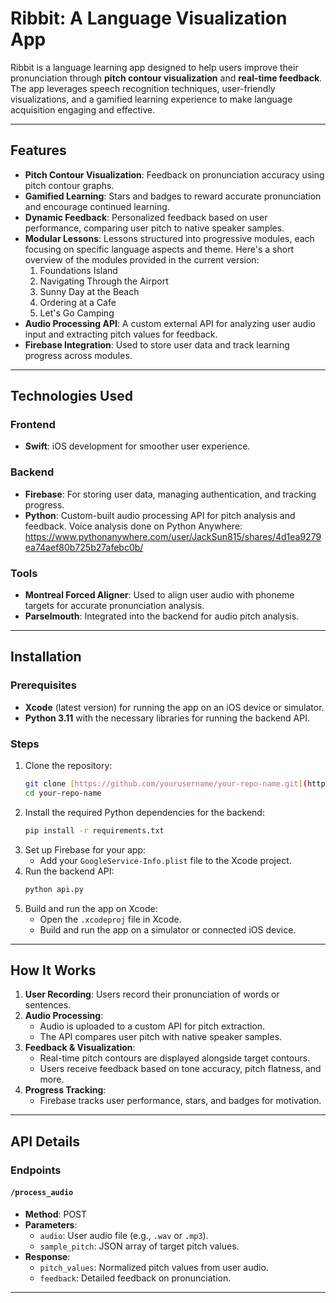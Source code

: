 # Ribbit: A Language Visualization App

Ribbit is a language learning app designed to help users improve their pronunciation through **pitch contour visualization** and **real-time feedback**. The app leverages  speech recognition techniques, user-friendly visualizations, and a gamified learning experience to make language acquisition engaging and effective.

---

## Features

- **Pitch Contour Visualization**: Feedback on pronunciation accuracy using pitch contour graphs.
- **Gamified Learning**: Stars and badges to reward accurate pronunciation and encourage continued learning.
- **Dynamic Feedback**: Personalized feedback based on user performance, comparing user pitch to native speaker samples.
- **Modular Lessons**: Lessons structured into progressive modules, each focusing on specific language aspects and theme. Here's a short overview of the modules provided in the current version:
    1. Foundations Island
    2. Navigating Through the Airport
    3. Sunny Day at the Beach
    4. Ordering at a Cafe
    5. Let's Go Camping
- **Audio Processing API**: A custom external API for analyzing user audio input and extracting pitch values for feedback.
- **Firebase Integration**: Used to store user data and track learning progress across modules.

---

## Technologies Used

### Frontend
- **Swift**: iOS development for smoother user experience.

### Backend
- **Firebase**: For storing user data, managing authentication, and tracking progress.
- **Python**: Custom-built audio processing API for pitch analysis and feedback. Voice analysis done on Python Anywhere: https://www.pythonanywhere.com/user/JackSun815/shares/4d1ea9279ea74aef80b725b27afebc0b/
  

### Tools
- **Montreal Forced Aligner**: Used to align user audio with phoneme targets for accurate pronunciation analysis.
- **Parselmouth**: Integrated into the backend for audio pitch analysis.

---

## Installation

### Prerequisites
- **Xcode** (latest version) for running the app on an iOS device or simulator.
- **Python 3.11** with the necessary libraries for running the backend API.

### Steps
1. Clone the repository:
   ```bash
   git clone [https://github.com/yourusername/your-repo-name.git](https://github.com/jessxec/Ribbit-443.git)
   cd your-repo-name
   ```
2. Install the required Python dependencies for the backend:
   ```bash
   pip install -r requirements.txt
   ```
3. Set up Firebase for your app:
   - Add your `GoogleService-Info.plist` file to the Xcode project.
4. Run the backend API:
   ```bash
   python api.py
   ```
5. Build and run the app on Xcode:
   - Open the `.xcodeproj` file in Xcode.
   - Build and run the app on a simulator or connected iOS device.

---

## How It Works

1. **User Recording**: Users record their pronunciation of words or sentences.
2. **Audio Processing**:
   - Audio is uploaded to a custom API for pitch extraction.
   - The API compares user pitch with native speaker samples.
3. **Feedback & Visualization**:
   - Real-time pitch contours are displayed alongside target contours.
   - Users receive feedback based on tone accuracy, pitch flatness, and more.
4. **Progress Tracking**:
   - Firebase tracks user performance, stars, and badges for motivation.

---

## API Details

### Endpoints
#### `/process_audio`
- **Method**: POST
- **Parameters**:
  - `audio`: User audio file (e.g., `.wav` or `.mp3`).
  - `sample_pitch`: JSON array of target pitch values.
- **Response**:
  - `pitch_values`: Normalized pitch values from user audio.
  - `feedback`: Detailed feedback on pronunciation.

---

